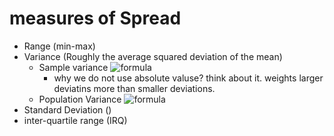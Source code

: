 # measures of Spread
- Range (min-max)
- Variance (Roughly the average squared deviation of the mean)
  - Sample variance 
    ![formula](https://render.githubusercontent.com/render/math?math=s^2=\frac{\sum_{i=1}^n(x_i-x_i)^2}{n-1})
    - why we do not use absolute valuse? think about it. weights larger deviatins more than smaller deviations.
  - Population Variance ![formula](https://render.githubusercontent.com/render/math?math=\sigma^2)
- Standard Deviation ()
- inter-quartile range (IRQ)
